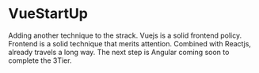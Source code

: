 # VueStartUp
Adding another technique to the strack. Vuejs is a solid frontend policy. 
Frontend is a solid technique that merits attention. Combined with Reactjs, already travels a long way. The next step is Angular coming soon to complete the 3Tier. 
